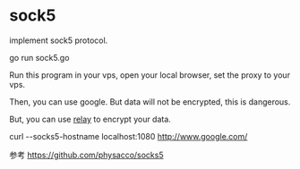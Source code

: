 # sock5

implement sock5 protocol.

go run sock5.go

Run this program in your vps, open your local browser, set the proxy to your vps.

Then, you can use google. But data will not be encrypted, this is dangerous.

But, you can use [relay](https://github.com/MDGSF/relay) to encrypt your data.

curl --socks5-hostname localhost:1080 http://www.google.com/

参考 https://github.com/physacco/socks5
